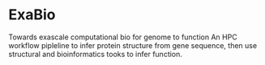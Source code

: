 # ExaBio
Towards exascale computational bio for genome to function
An HPC workflow pipleline to infer protein structure from gene sequence, then use structural and bioinformatics tooks to infer function.
